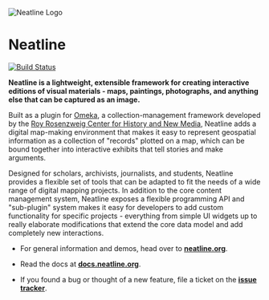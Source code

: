 ![Neatline Logo](http://neatline.org/wp-content/themes/neatline-wp-theme/images/neatline-logo-rgb.png)

# Neatline

[![Build Status](https://travis-ci.org/scholarslab/Neatline.svg?branch=feature/travis_ci)](https://travis-ci.org/scholarslab/Neatline)

**Neatline is a lightweight, extensible framework for creating interactive editions of visual materials - maps, paintings, photographs, and anything else that can be captured as an image.**

Built as a plugin for [Omeka](http://omeka.org/), a collection-management framework developed by the [Roy Rosenzweig Center for History and New Media](http://chnm.gmu.edu/), Neatline adds a digital map-making environment that makes it easy to represent geospatial information as a collection of "records" plotted on a map, which can be bound together into interactive exhibits that tell stories and make arguments.

Designed for scholars, archivists, journalists, and students, Neatline provides a flexible set of tools that can be adapted to fit the needs of a wide range of digital mapping projects. In addition to the core content management system, Neatline exposes a flexible programming API and "sub-plugin" system makes it easy for developers to add custom functionality for specific projects - everything from simple UI widgets up to really elaborate modifications that extend the core data model and add completely new interactions.

  - For general information and demos, head over to **[neatline.org](http://neatline.org/)**.

  - Read the docs at **[docs.neatline.org](http://docs.neatline.org/)**.

  - If you found a bug or thought of a new feature, file a ticket on the **[issue tracker](https://github.com/scholarslab/Neatline/issues)**.
